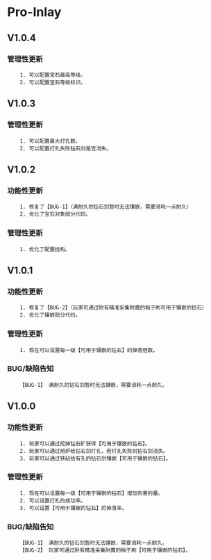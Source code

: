 # Pro-Inlay

## V1.0.4

### 管理性更新
        1. 可以配置宝石最高等级。
        2. 可以配置宝石等级标识。

## V1.0.3

### 管理性更新
        1. 可以配置最大打孔数。
        2. 可以配置打孔失败钻石剑是否消失。

## V1.0.2

### 功能性更新
        1. 修复了【BUG-1】（满耐久的钻石剑暂时无法镶嵌，需要消耗一点耐久）
        2. 优化了宝石对象部分代码。

### 管理性更新
        1. 优化了配置结构。

## V1.0.1

### 功能性更新
        1. 修复了【BUG-2】（玩家可通过附有精准采集附魔的稿子刷可用于镶嵌的钻石）
        2. 优化了镶嵌部分代码。

### 管理性更新
        1. 现在可以设置每一级【可用于镶嵌的钻石】的掉落倍数。

### BUG/缺陷告知
        【BUG-1】 满耐久的钻石剑暂时无法镶嵌，需要消耗一点耐久。

## V1.0.0

### 功能性更新
        1. 玩家可以通过挖掉钻石矿获得【可用于镶嵌的钻石】。
        2. 玩家可以通过熔炉给钻石剑打孔，若打孔失败则钻石剑消失。
        3. 玩家可以通过铁砧给有孔的钻石剑镶嵌【可用于镶嵌的钻石】。

### 管理性更新
        1. 现在可以设置每一级【可用于镶嵌的钻石】增加伤害的量。
        2. 可以设置打孔的成功率。
        3. 可以设置【可用于镶嵌的钻石】的掉落率。

### BUG/缺陷告知
        【BUG-1】 满耐久的钻石剑暂时无法镶嵌，需要消耗一点耐久。
        【BUG-2】 玩家可通过附有精准采集附魔的稿子刷【可用于镶嵌的钻石】。